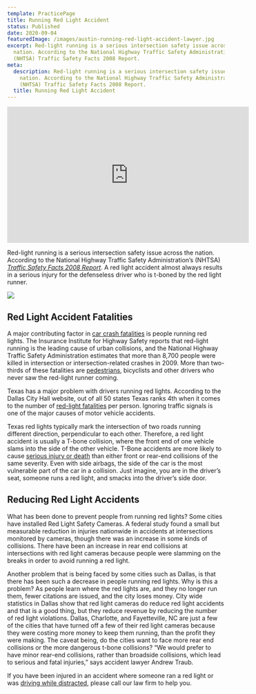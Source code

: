 ```yaml
---
template: PracticePage
title: Running Red Light Accident
status: Published
date: 2020-09-04
featuredImage: /images/austin-running-red-light-accident-lawyer.jpg
excerpt: Red-light running is a serious intersection safety issue across the
  nation. According to the National Highway Traffic Safety Administration’s
  (NHTSA) Traffic Safety Facts 2008 Report.
meta:
  description: Red-light running is a serious intersection safety issue across the
    nation. According to the National Highway Traffic Safety Administration’s
    (NHTSA) Traffic Safety Facts 2008 Report.
  title: Running Red Light Accident
---
```

<iframe width="560" height="315" src="https://www.youtube.com/embed/C_6-KDwMnfw" frameborder="0" allow="accelerometer; autoplay; encrypted-media; gyroscope; picture-in-picture" allowfullscreen></iframe>

<!--StartFragment-->

Red-light running is a serious intersection safety issue across the nation. According to the National Highway Traffic Safety Administration’s (NHTSA) *[Traffic Safety Facts 2008 Report](http://www-nrd.nhtsa.dot.gov/Pubs/811170.PDF)*. A red light accident almost always results in a serious injury for the defenseless driver who is t-boned by the red light runner.

[<!--EndFragment-->](http://austinaccidentlawyer.com/wp-content/uploads/sites/2/2016/12/red-traffic-light-1.jpg)

![](/images/red-traffic-light.jpg)

<!--StartFragment-->

## Red Light Accident Fatalities

A major contributing factor in [car crash fatalities](/practice-areas/wrongful-death-attorney/) is people running red lights. The Insurance Institute for Highway Safety reports that red-light running is the leading cause of urban collisions, and the National Highway Traffic Safety Administration estimates that more than 8,700 people were killed in intersection or intersection-related crashes in 2009. More than two-thirds of these fatalities are [pedestrians](/practice-areas/pedestrian-and-car-accidents/), bicyclists and other drivers who never saw the red-light runner coming.

Texas has a major problem with drivers running red lights. According to the Dallas City Hall website, out of all 50 states Texas ranks 4th when it comes to the number of [red-light fatalities](/practice-areas/wrongful-death-attorney/) per person. Ignoring traffic signals is one of the major causes of motor vehicle accidents.

Texas red lights typically mark the intersection of two roads running different direction, perpendicular to each other. Therefore, a red light accident is usually a T-bone collision, where the front end of one vehicle slams into the side of the other vehicle. T-Bone accidents are more likely to cause [serious injury or death](/practice-areas/serious-personal-injury/) than either front or rear-end collisions of the same severity. Even with side airbags, the side of the car is the most vulnerable part of the car in a collision. Just imagine, you are in the driver’s seat, someone runs a red light, and smacks into the driver’s side door.

## Reducing Red Light Accidents

What has been done to prevent people from running red lights? Some cities have installed Red Light Safety Cameras. A federal study found a small but measurable reduction in injuries nationwide in accidents at intersections monitored by cameras, though there was an increase in some kinds of collisions. There have been an increase in rear end collisions at intersections with red light cameras because people were slamming on the breaks in order to avoid running a red light.

Another problem that is being faced by some cities such as Dallas, is that there has been such a decrease in people running red lights. Why is this a problem? As people learn where the red lights are, and they no longer run them, fewer citations are issued, and the city loses money. City wide statistics in Dallas show that red light cameras do reduce red light accidents and that is a good thing, but they reduce revenue by reducing the number of red light violations. Dallas, Charlotte, and Fayetteville, NC are just a few of the cities that have turned off a few of their red light cameras because they were costing more money to keep them running, than the profit they were making. The caveat being, do the cities want to face more rear end collisions or the more dangerous t-bone collisions? “We would prefer to have minor rear-end collisions, rather than broadside collisions, which lead to serious and fatal injuries,” says accident lawyer Andrew Traub.

If you have been injured in an accident where someone ran a red light or was [driving while distracted](/practice-areas/distracted-driver/), please call our law firm to help you.

<!--EndFragment-->